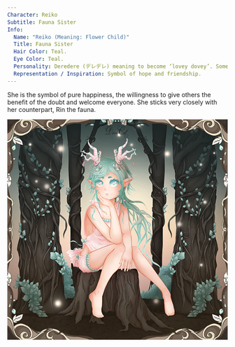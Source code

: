```yaml
---
Character: Reiko
Subtitle: Fauna Sister
Info:
  Name: "Reiko (Meaning: Flower Child)"
  Title: Fauna Sister
  Hair Color: Teal.
  Eye Color: Teal.
  Personality: Deredere (デレデレ) meaning to become ‘lovey dovey’. Someone who wishes to be friends with everyone.
  Representation / Inspiration: Symbol of hope and friendship.
---
```


She
is the symbol of pure happiness, the willingness to give others the benefit
of the doubt and welcome everyone. She sticks very closely with her
counterpart, Rin the fauna.

![Reiko Forest Fauna](img/Reiko_Forest_Fauna_2018.png)



